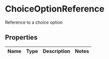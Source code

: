 

# ChoiceOptionReference

Reference to a choice option
## Properties

Name | Type | Description | Notes
------------ | ------------- | ------------- | -------------



